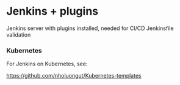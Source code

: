 # Jenkins + plugins

Jenkins server with plugins installed, needed for CI/CD Jenkinsfile validation

### Kubernetes

For Jenkins on Kubernetes, see:

https://github.com/nholuongut/Kubernetes-templates
